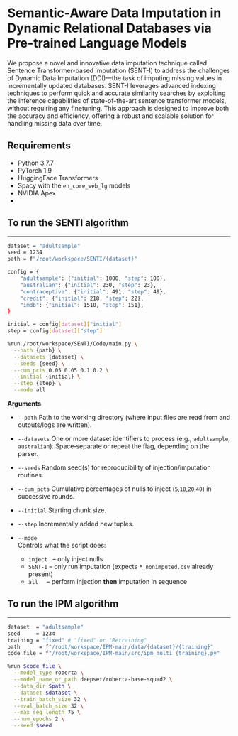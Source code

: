 # Semantic-Aware Data Imputation in Dynamic Relational Databases via Pre-trained Language Models

We propose a novel and innovative data imputation technique called Sentence Transformer-based Imputation (SENT-I) to address the challenges of Dynamic Data Imputation (DDI)—the task of imputing missing values in incrementally updated databases. SENT-I leverages advanced indexing techniques to perform quick and accurate similarity searches by exploiting the inference capabilities of state-of-the-art sentence transformer models, without requiring any finetuning. This approach is designed to improve both the accuracy and efficiency, offering a robust and scalable solution for handling missing data over time.


## Requirements

* Python 3.7.7
* PyTorch 1.9
* HuggingFace Transformers
* Spacy with the ``en_core_web_lg`` models
* NVIDIA Apex
* 
## To run the SENTI algorithm
____________________________________________________________________
```bash
dataset = "adultsample"
seed = 1234
path = f"/root/workspace/SENTI/{dataset}"

config = {
    "adultsample": {"initial": 1000, "step": 100},
    "australian": {"initial": 230, "step": 23},
    "contraceptive": {"initial": 491, "step": 49},
    "credit": {"initial": 218, "step": 22},
    "imdb": {"initial": 1510, "step": 151},
}

initial = config[dataset]["initial"]
step = config[dataset]["step"]

%run /root/workspace/SENTI/Code/main.py \
  --path {path} \
  --datasets {dataset} \
  --seeds {seed} \
  --cum_pcts 0.05 0.05 0.1 0.2 \
  --initial {initial} \
  --step {step} \
  --mode all
```
**Arguments**

- `--path`  Path to the working directory (where input files are read from and outputs/logs are written).

- `--datasets`  One or more dataset identifiers to process (e.g., `adultsample`, `australian`). Space‑separate or repeat the flag, depending on the parser.

- `--seeds`  Random seed(s) for reproducibility of injection/imputation routines.

- `--cum_pcts`  Cumulative percentages of nulls to inject (`5`,`10`,`20`,`40`) in successive rounds.

- `--initial` Starting chunk size.

- `--step`  Incrementally added new tuples.

- `--mode`  
  Controls what the script does:  
  - `inject`   – only inject nulls  
  - `SENT-I` – only run imputation (expects `*_nonimputed.csv` already present)  
  - `all`     – perform injection **then** imputation in sequence

## To run the IPM algorithm
____________________________________________________________________
```bash
dataset  = "adultsample"
seed     = 1234
training = "fixed" # "fixed" or "Retraining"
path      = f"/root/workspace/IPM-main/data/{dataset}/{training}"
code_file = f"/root/workspace/IPM-main/src/ipm_multi_{training}.py"

%run $code_file \
  --model_type roberta \
  --model_name_or_path deepset/roberta-base-squad2 \
  --data_dir $path \
  --dataset $dataset \
  --train_batch_size 32 \
  --eval_batch_size 32 \
  --max_seq_length 75 \
  --num_epochs 2 \
  --seed $seed

```
